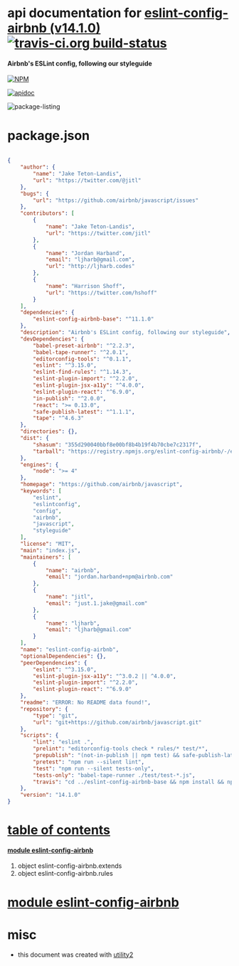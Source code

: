 # api documentation for  [eslint-config-airbnb (v14.1.0)](https://github.com/airbnb/javascript)  [![travis-ci.org build-status](https://api.travis-ci.org/npmdoc/node-npmdoc-eslint-config-airbnb.svg)](https://travis-ci.org/npmdoc/node-npmdoc-eslint-config-airbnb)
#### Airbnb's ESLint config, following our styleguide

[![NPM](https://nodei.co/npm/eslint-config-airbnb.png?downloads=true)](https://www.npmjs.com/package/eslint-config-airbnb)

[![apidoc](https://npmdoc.github.io/node-npmdoc-eslint-config-airbnb/build/screen-capture.buildNpmdoc.browser._2Fhome_2Ftravis_2Fbuild_2Fnpmdoc_2Fnode-npmdoc-eslint_config_airbnb_2Ftmp_2Fbuild_2Fapidoc.html.png)](https://npmdoc.github.io/node-npmdoc-eslint-config-airbnb/build..beta..travis-ci.org/apidoc.html)

![package-listing](https://npmdoc.github.io/node-npmdoc-eslint-config-airbnb/build/screen-capture.npmPackageListing.svg)



# package.json

```json

{
    "author": {
        "name": "Jake Teton-Landis",
        "url": "https://twitter.com/@jitl"
    },
    "bugs": {
        "url": "https://github.com/airbnb/javascript/issues"
    },
    "contributors": [
        {
            "name": "Jake Teton-Landis",
            "url": "https://twitter.com/jitl"
        },
        {
            "name": "Jordan Harband",
            "email": "ljharb@gmail.com",
            "url": "http://ljharb.codes"
        },
        {
            "name": "Harrison Shoff",
            "url": "https://twitter.com/hshoff"
        }
    ],
    "dependencies": {
        "eslint-config-airbnb-base": "^11.1.0"
    },
    "description": "Airbnb's ESLint config, following our styleguide",
    "devDependencies": {
        "babel-preset-airbnb": "^2.2.3",
        "babel-tape-runner": "^2.0.1",
        "editorconfig-tools": "^0.1.1",
        "eslint": "^3.15.0",
        "eslint-find-rules": "^1.14.3",
        "eslint-plugin-import": "^2.2.0",
        "eslint-plugin-jsx-a11y": "^4.0.0",
        "eslint-plugin-react": "^6.9.0",
        "in-publish": "^2.0.0",
        "react": ">= 0.13.0",
        "safe-publish-latest": "^1.1.1",
        "tape": "^4.6.3"
    },
    "directories": {},
    "dist": {
        "shasum": "355d290040bbf8e00bf8b4b19f4b70cbe7c2317f",
        "tarball": "https://registry.npmjs.org/eslint-config-airbnb/-/eslint-config-airbnb-14.1.0.tgz"
    },
    "engines": {
        "node": ">= 4"
    },
    "homepage": "https://github.com/airbnb/javascript",
    "keywords": [
        "eslint",
        "eslintconfig",
        "config",
        "airbnb",
        "javascript",
        "styleguide"
    ],
    "license": "MIT",
    "main": "index.js",
    "maintainers": [
        {
            "name": "airbnb",
            "email": "jordan.harband+npm@airbnb.com"
        },
        {
            "name": "jitl",
            "email": "just.1.jake@gmail.com"
        },
        {
            "name": "ljharb",
            "email": "ljharb@gmail.com"
        }
    ],
    "name": "eslint-config-airbnb",
    "optionalDependencies": {},
    "peerDependencies": {
        "eslint": "^3.15.0",
        "eslint-plugin-jsx-a11y": "^3.0.2 || ^4.0.0",
        "eslint-plugin-import": "^2.2.0",
        "eslint-plugin-react": "^6.9.0"
    },
    "readme": "ERROR: No README data found!",
    "repository": {
        "type": "git",
        "url": "git+https://github.com/airbnb/javascript.git"
    },
    "scripts": {
        "lint": "eslint .",
        "prelint": "editorconfig-tools check * rules/* test/*",
        "prepublish": "(not-in-publish || npm test) && safe-publish-latest",
        "pretest": "npm run --silent lint",
        "test": "npm run --silent tests-only",
        "tests-only": "babel-tape-runner ./test/test-*.js",
        "travis": "cd ../eslint-config-airbnb-base && npm install && npm link && cd - && npm link eslint-config-airbnb-base && npm run --silent test ; npm unlink eslint-config-airbnb-base >/dev/null &"
    },
    "version": "14.1.0"
}
```



# <a name="apidoc.tableOfContents"></a>[table of contents](#apidoc.tableOfContents)

#### [module eslint-config-airbnb](#apidoc.module.eslint-config-airbnb)
1.  object <span class="apidocSignatureSpan">eslint-config-airbnb.</span>extends
1.  object <span class="apidocSignatureSpan">eslint-config-airbnb.</span>rules



# <a name="apidoc.module.eslint-config-airbnb"></a>[module eslint-config-airbnb](#apidoc.module.eslint-config-airbnb)



# misc
- this document was created with [utility2](https://github.com/kaizhu256/node-utility2)
